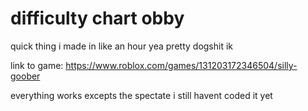 # difficulty chart obby
quick thing i made in like an hour yea pretty dogshit ik

link to game:
https://www.roblox.com/games/131203172346504/silly-goober

everything works excepts the spectate i still havent coded it yet